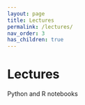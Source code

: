 ```yaml
---
layout: page
title: Lectures
permalink: /lectures/
nav_order: 3
has_children: true
---
```


# Lectures 

Python and R notebooks 
